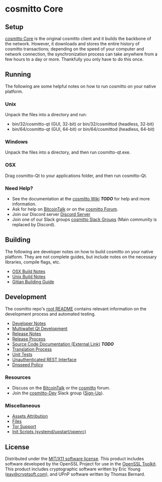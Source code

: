 cosmitto Core
=====================

Setup
---------------------
[cosmitto Core](http://cosmitto.org/wallet) is the original cosmitto client and it builds the backbone of the network. However, it downloads and stores the entire history of cosmitto transactions; depending on the speed of your computer and network connection, the synchronization process can take anywhere from a few hours to a day or more. Thankfully you only have to do this once.

Running
---------------------
The following are some helpful notes on how to run cosmitto on your native platform.

### Unix

Unpack the files into a directory and run:

- bin/32/cosmitto-qt (GUI, 32-bit) or bin/32/cosmittod (headless, 32-bit)
- bin/64/cosmitto-qt (GUI, 64-bit) or bin/64/cosmittod (headless, 64-bit)

### Windows

Unpack the files into a directory, and then run cosmitto-qt.exe.

### OSX

Drag cosmitto-Qt to your applications folder, and then run cosmitto-Qt.

### Need Help?

* See the documentation at the [cosmitto Wiki](https://en.bitcoin.it/wiki/Main_Page) ***TODO***
for help and more information.
* Ask for help on [BitcoinTalk](https://bitcointalk.org/index.php?topic=1262920.0) or on the [cosmitto Forum](http://forum.cosmitto.org/).
* Join our Discord server [Discord Server](https://discord.cosmitto.org)
* Join one of our Slack groups [cosmitto Slack Groups](https://cosmitto.org/slack-logins/) (Main community is replaced by Discord).

Building
---------------------
The following are developer notes on how to build cosmitto on your native platform. They are not complete guides, but include notes on the necessary libraries, compile flags, etc.

- [OSX Build Notes](build-osx.md)
- [Unix Build Notes](build-unix.md)
- [Gitian Building Guide](gitian-building.md)

Development
---------------------
The cosmitto repo's [root README](https://github.com/cosmitto-Project/cosmitto/blob/master/README.md) contains relevant information on the development process and automated testing.

- [Developer Notes](developer-notes.md)
- [Multiwallet Qt Development](multiwallet-qt.md)
- [Release Notes](release-notes.md)
- [Release Process](release-process.md)
- [Source Code Documentation (External Link)](https://dev.visucore.com/bitcoin/doxygen/) ***TODO***
- [Translation Process](translation_process.md)
- [Unit Tests](unit-tests.md)
- [Unauthenticated REST Interface](REST-interface.md)
- [Dnsseed Policy](dnsseed-policy.md)

### Resources

* Discuss on the [BitcoinTalk](https://bitcointalk.org/index.php?topic=1262920.0) or the [cosmitto](http://forum.cosmitto.org/) forum.
* Join the [cosmitto-Dev](https://cosmitto-dev.slack.com/) Slack group ([Sign-Up](https://cosmitto-dev.herokuapp.com/)).

### Miscellaneous
- [Assets Attribution](assets-attribution.md)
- [Files](files.md)
- [Tor Support](tor.md)
- [Init Scripts (systemd/upstart/openrc)](init.md)

License
---------------------
Distributed under the [MIT/X11 software license](http://www.opensource.org/licenses/mit-license.php).
This product includes software developed by the OpenSSL Project for use in the [OpenSSL Toolkit](https://www.openssl.org/). This product includes
cryptographic software written by Eric Young ([eay@cryptsoft.com](mailto:eay@cryptsoft.com)), and UPnP software written by Thomas Bernard.
